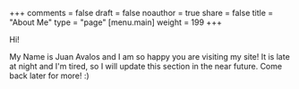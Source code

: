 +++
comments = false
draft = false
noauthor = true
share = false
title = "About Me"
type = "page"
[menu.main]
weight = 199
+++

Hi!

My Name is Juan Avalos and I am so happy you are visiting my site! It is late at night and I'm tired, so I will update this section in the near future. Come back later for more! :)

